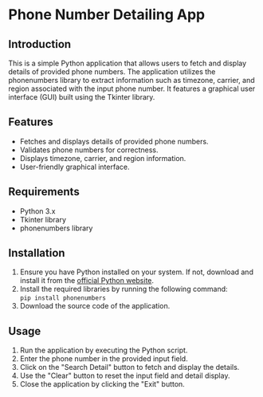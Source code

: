<h1>Phone Number Detailing App</h1>
<h2>Introduction</h2>
<p>This is a simple Python application that allows users to fetch and display details of provided phone numbers. The application utilizes the phonenumbers library to extract information such as timezone, carrier, and region associated with the input phone number. It features a graphical user interface (GUI) built using the Tkinter library.</p>

<h2>Features</h2>
<ul>
    <li>Fetches and displays details of provided phone numbers.</li>
    <li>Validates phone numbers for correctness.</li>
    <li>Displays timezone, carrier, and region information.</li>
    <li>User-friendly graphical interface.</li>
</ul>

<h2>Requirements</h2>
<ul>
    <li>Python 3.x</li>
    <li>Tkinter library</li>
    <li>phonenumbers library</li>
</ul>

<h2>Installation</h2>
<ol>
    <li>Ensure you have Python installed on your system. If not, download and install it from the <a href="https://www.python.org/">official Python website</a>.</li>
    <li>Install the required libraries by running the following command:
        <br><code>pip install phonenumbers</code></li>
    <li>Download the source code of the application.</li>
</ol>

<h2>Usage</h2>
<ol>
    <li>Run the application by executing the Python script.</li>
    <li>Enter the phone number in the provided input field.</li>
    <li>Click on the "Search Detail" button to fetch and display the details.</li>
    <li>Use the "Clear" button to reset the input field and detail display.</li>
    <li>Close the application by clicking the "Exit" button.</li>
</ol>
